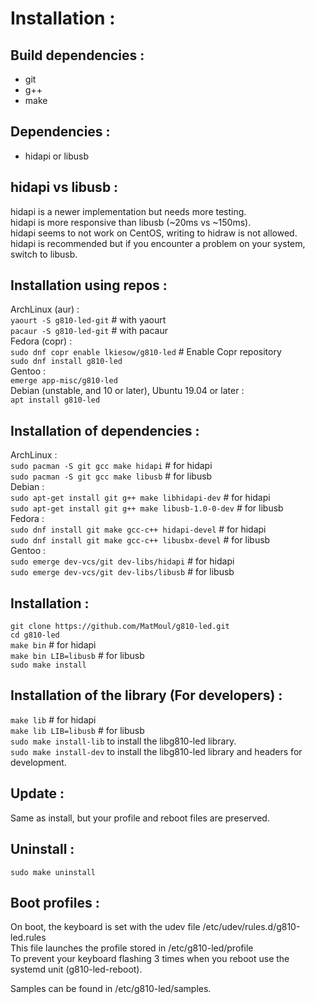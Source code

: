 # Installation :</br>

## Build dependencies :</br>
* git
* g++
* make

## Dependencies :</br>
* hidapi or libusb

## hidapi vs libusb :</br>
hidapi is a newer implementation but needs more testing.</br>
hidapi is more responsive than libusb (~20ms vs ~150ms).</br>
hidapi seems to not work on CentOS, writing to hidraw is not allowed.</br>
hidapi is recommended but if you encounter a problem on your system, switch to libusb.</br>


## Installation using repos :</br>
ArchLinux (aur) :</br>
`yaourt -S g810-led-git` # with yaourt</br>
`pacaur -S g810-led-git` # with pacaur</br>
Fedora (copr) :<br/>
`sudo dnf copr enable lkiesow/g810-led` # Enable Copr repository<br/>
`sudo dnf install g810-led`<br/>
Gentoo :<br/>
`emerge app-misc/g810-led`<br/>
Debian (unstable, and 10 or later), Ubuntu 19.04 or later :<br/>
`apt install g810-led`

## Installation of dependencies :</br>
ArchLinux :</br>
`sudo pacman -S git gcc make hidapi` # for hidapi</br>
`sudo pacman -S git gcc make libusb` # for libusb</br>
Debian :</br>
`sudo apt-get install git g++ make libhidapi-dev` # for hidapi</br>
`sudo apt-get install git g++ make libusb-1.0-0-dev` # for libusb</br>
Fedora :</br>
`sudo dnf install git make gcc-c++ hidapi-devel` # for hidapi</br>
`sudo dnf install git make gcc-c++ libusbx-devel` # for libusb</br>
Gentoo :<br/>
`sudo emerge dev-vcs/git dev-libs/hidapi` # for hidapi<br/>
`sudo emerge dev-vcs/git dev-libs/libusb` # for libusb<br/>

## Installation :</br>
`git clone https://github.com/MatMoul/g810-led.git`</br>
`cd g810-led`</br>
`make bin` # for hidapi</br>
`make bin LIB=libusb` # for libusb</br>
`sudo make install`</br>

## Installation of the library (For developers) :</br>
`make lib` # for hidapi</br>
`make lib LIB=libusb` # for libusb</br>
`sudo make install-lib` to install the libg810-led library.</br>
`sudo make install-dev` to install the libg810-led library and headers for development.</br>

## Update :</br>
Same as install, but your profile and reboot files are preserved.</br>

## Uninstall :</br>
`sudo make uninstall`</br>

## Boot profiles :</br>
On boot, the keyboard is set with the udev file /etc/udev/rules.d/g810-led.rules</br>
This file launches the profile stored in /etc/g810-led/profile</br>
To prevent your keyboard flashing 3 times when you reboot use the systemd unit (g810-led-reboot).</br>

Samples can be found in /etc/g810-led/samples.</br>
